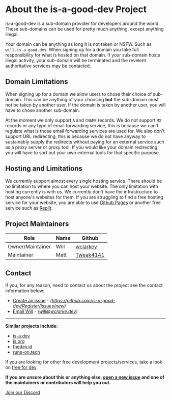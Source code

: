 # About the is-a-good-dev Project
is-a-good-dev is a sub-domain provider for developers around the world. These sub-domains can be used for pretty much anything, except anything illegal.

Your domain can be anything as long it is not taken or NSFW. Such as `will.is-a-good.dev`. 
When signing up for a domain you take full responsibility for what is hosted on that domain. If your sub-domain hosts illegal activity, your sub-domain will be terminated and the revelent authoritative services may be contacted. 

## Domain Limitations
When signing up for a domain we allow users to chose their choice of sub-domain. This can be anything of your choosing **but** the sub-domain must not be taken by another user. 
If the domain is taken by another user, you will have to chose another sub-domain. 

At the moment we only support `A` and `CNAME` records. We do not support `MX` records or any type of email forwarding service, this is because we can't regulate what is those email forwarding services are used for. 
We also don't support URL redirecting, this is because we do not have anyway to sustainably supply the redirects without paying for an external service such as a proxy server or proxy tool.
If you would like your domain redirecting, you will have to sort out your own external tools for that specific purpose. 

## Hosting and Limitations
We currently support almost every single hosting service. There should be no limitation to where you can host your website. 
The only limitation with hosting currently is with us. We currently don't have the infrastructure to host anyone's websites for them. If you are struggling to
find a free hosting service for your website, you are able to use [Github Pages](https://docs.github.com/en/pages/getting-started-with-github-pages/about-github-pages)
or another free service such as [Replit](https://replit.com).

 ## Project Maintainers
| **Role**             | **Name** | **Github**                                    |
|------------------|------|-------------------------------------------|
| Owner/Maintainer | Will | [wclarkey](https://github.com/wclarkey)   |
| Maintainer       | Matt | [Tweak4141](https://github.com/Tweak4141) |

## Contact
If you, for any reason, need to contact us about the project see the contact information below:
- [Create an issue](https://github.com/is-a-good-dev/Register/issues/new) - *(https://github.com/is-a-good-dev/Register/issues/new)*
- [Email Will](mailto:will@wclarke.dev) - *(will@wclarke.dev)*
---
**Similar projects include:**
- [is-a.dev](https://github.com/is-a-dev/register)
- [js.org](https://github.com/js-org/js.org)
- [thedev.id](https://github.com/fransallen/thedev.id)
- [runs-on.tech](https://github.com/aakhilv/runs-on.tech)

If you are looking for other free development projects/services, take a look on [free for dev](https://free-for.dev/#/).

**If you are unsure about this or anything else, [open a new issue](https://github.com/is-a-good-dev/Register/issues/new) and one of the maintainers or contributors will help you out.**

[Join our Discord](https://discord.gg/ksdQmh6Ru2)